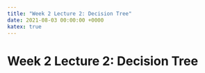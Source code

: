 ```yaml
---
title: "Week 2 Lecture 2: Decision Tree"
date: 2021-08-03 00:00:00 +0000
katex: true
---
```


# Week 2 Lecture 2: Decision Tree
